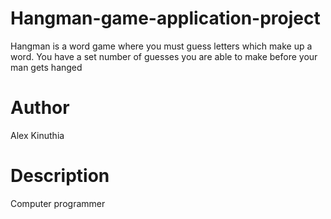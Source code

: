 # Hangman-game-application-project
Hangman is a word game where you must guess letters which make up a word. You have a set number of guesses you are able to make before your man gets hanged 

# Author
Alex Kinuthia

# Description
Computer programmer 
